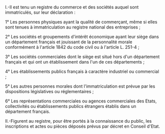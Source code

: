 I.-Il est tenu un registre du commerce et des sociétés auquel sont immatriculés, sur leur déclaration :


1° Les personnes physiques ayant la qualité de commerçant, même si elles sont tenues à immatriculation au registre national des entreprises ;


2° Les sociétés et groupements d'intérêt économique ayant leur siège dans un département français et jouissant de la personnalité morale conformément à l'article 1842 du code civil ou à l'article L. 251-4 ;


3° Les sociétés commerciales dont le siège est situé hors d'un département français et qui ont un établissement dans l'un de ces départements ;


4° Les établissements publics français à caractère industriel ou commercial ;


5° Les autres personnes morales dont l'immatriculation est prévue par les dispositions législatives ou réglementaires ;


6° Les représentations commerciales ou agences commerciales des Etats, collectivités ou établissements publics étrangers établis dans un département français.


II.-Figurent au registre, pour être portés à la connaissance du public, les inscriptions et actes ou pièces déposés prévus par décret en Conseil d'Etat.

